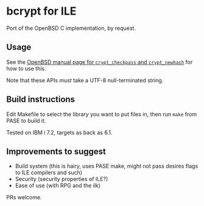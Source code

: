 # bcrypt for ILE

Port of the OpenBSD C implementation, by request.

## Usage

See the [OpenBSD manual page for `crypt_checkpass` and `crypt_newhash`](http://man.openbsd.org/crypt_checkpass.3) for how to use this.

Note that these APIs *must* take a UTF-8 null-terminated string.

## Build instructions

Edit Makefile to select the library you want to put files in, then run `make` from PASE to build it.

Tested on IBM i 7.2, targets as back as 6.1.

## Improvements to suggest

* Build system (this is hairy, uses PASE make, might not pass desires flags to ILE compilers and such)
* Security (security properties of ILE?)
* Ease of use (with RPG and the ilk)

PRs welcome.
